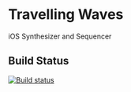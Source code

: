 # Travelling Waves

iOS Synthesizer and Sequencer

## Build Status
[![Build status](https://build.appcenter.ms/v0.1/apps/6b23d1a5-06c4-440c-9c21-09d366725557/branches/release/badge)](https://appcenter.ms)
